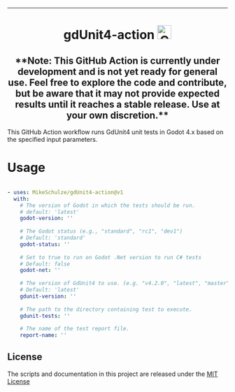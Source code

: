 
---

<h1 align="center">gdUnit4-action <img alt="GitHub release (latest by date)" src="https://img.shields.io/github/v/release/MikeSchulze/gdunit4-action" height="32"> </h1>

<h2 align="center">
**Note: This GitHub Action is currently under development and is not yet ready for general use. Feel free to explore the code and contribute, but be aware that it may not provide expected results until it reaches a stable release. Use at your own discretion.**
</h2>

This GitHub Action workflow runs GdUnit4 unit tests in Godot 4.x based on the specified input parameters.

# Usage
```yaml

- uses: MikeSchulze/gdUnit4-action@v1
  with:
    # The version of Godot in which the tests should be run.
    # default: 'latest'
    godot-version: ''
    
    # The Godot status (e.g., "standard", "rc1", "dev1")
    # Default: 'standard'
    godot-status: ''
    
    # Set to true to run on Godot .Net version to run C# tests
    # Default: false
    godot-net: ''
    
    # The version of GdUnit4 to use. (e.g. "v4.2.0", "latest", "master").
    # Default: 'latest'
    gdunit-version: ''
    
    # The path to the directory containing test to execute.
    gdunit-tests: ''
    
    # The name of the test report file.
    report-name: ''
```

## License
The scripts and documentation in this project are released under the [MIT License](./LICENSE)
